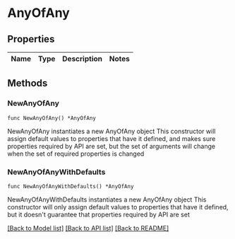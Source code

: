 # AnyOfAny

## Properties

Name | Type | Description | Notes
------------ | ------------- | ------------- | -------------

## Methods

### NewAnyOfAny

`func NewAnyOfAny() *AnyOfAny`

NewAnyOfAny instantiates a new AnyOfAny object
This constructor will assign default values to properties that have it defined,
and makes sure properties required by API are set, but the set of arguments
will change when the set of required properties is changed

### NewAnyOfAnyWithDefaults

`func NewAnyOfAnyWithDefaults() *AnyOfAny`

NewAnyOfAnyWithDefaults instantiates a new AnyOfAny object
This constructor will only assign default values to properties that have it defined,
but it doesn't guarantee that properties required by API are set


[[Back to Model list]](../README.md#documentation-for-models) [[Back to API list]](../README.md#documentation-for-api-endpoints) [[Back to README]](../README.md)


